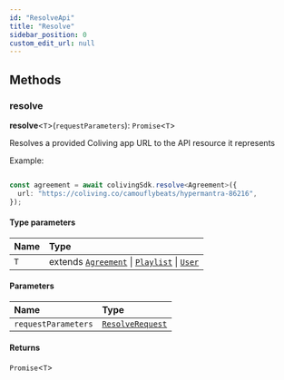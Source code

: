 ```yaml
---
id: "ResolveApi"
title: "Resolve"
sidebar_position: 0
custom_edit_url: null
---
```


## Methods

### resolve

**resolve**<`T`\>(`requestParameters`): `Promise`<`T`\>

Resolves a provided Coliving app URL to the API resource it represents

Example:

```typescript

const agreement = await colivingSdk.resolve<Agreement>({
  url: "https://coliving.co/camouflybeats/hypermantra-86216",
});

```

#### Type parameters

| Name | Type |
| :------ | :------ |
| `T` | extends [`Agreement`](../interfaces/Agreement.md) \| [`Playlist`](../interfaces/Playlist.md) \| [`User`](../interfaces/User.md) |

#### Parameters

| Name | Type |
| :------ | :------ |
| `requestParameters` | [`ResolveRequest`](../interfaces/ResolveRequest.md) |

#### Returns

`Promise`<`T`\>
